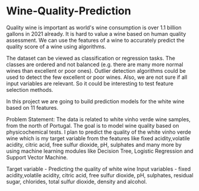 # Wine-Quality-Prediction

Quality wine is important as world's wine consumption is over 1.1 billion gallons in 2021 already. It is hard to value a wine based on human quality assessment. We can use the features of a wine to accurately predict the quality score of a wine using algorithms.

The dataset can be viewed as classification or regression tasks. The classes are ordered and not balanced (e.g. there are many more normal wines than excellent or poor ones). Outlier detection algorithms could be used to detect the few excellent or poor wines. Also, we are not sure if all input variables are relevant. So it could be interesting to test feature selection methods.

In this project we are going to build prediction models for the white wine based on 11 features.

Problem Statement: The data is related to white vinho verde wine samples, from the north of Portugal. The goal is to model wine quality based on physicochemical tests. I plan to predict the quality of the white vinho verde wine which is my target variable from the features like fixed acidity,volatile acidity, citric acid, free sulfur dioxide, pH, sulphates and many more by using machine learning modules like Decision Tree, Logistic Regression and Support Vector Machine.

Target variable - Predicting the quality of white wine
Input variables - fixed acidity,volatile acidity, citric acid, free sulfur dioxide, pH, sulphates, residual sugar, chlorides, total sulfur dioxide, density and alcohol.
